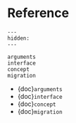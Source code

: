 # Reference

```{toctree}
---
hidden:
---

arguments
interface
concept
migration
```

- {doc}`arguments`
- {doc}`interface`
- {doc}`concept`
- {doc}`migration`
